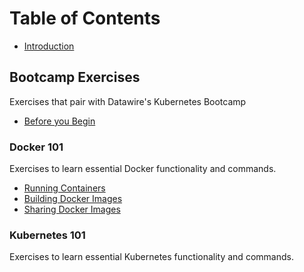 # Table of Contents

* [Introduction](README.md)

## Bootcamp Exercises

Exercises that pair with Datawire's Kubernetes Bootcamp

* [Before you Begin](bootcamp/README.md)

### Docker 101

Exercises to learn essential Docker functionality and commands.

* [Running Containers](bootcamp/containers.md)
* [Building Docker Images](bootcamp/images.md)
* [Sharing Docker Images](bootcamp/sharing-images.md)

### Kubernetes 101

Exercises to learn essential Kubernetes functionality and commands.
